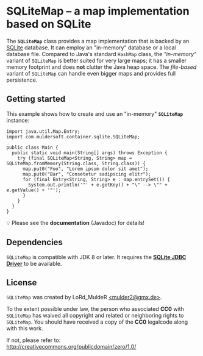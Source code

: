 # SQLiteMap &ndash; a map implementation based on SQLite

The **`SQLiteMap`** class provides a map implementation that is backed by an [SQLite](https://www.sqlite.org/) database. It can employ an "in-memory" database or a local database file. Compared to Java's standard `HashMap` class, the *"in-memory"* variant of `SQLiteMap` is better suited for very large maps; it has a smaller memory footprint and does **not** clutter the Java heap space. The *file-based* variant of `SQLiteMap` can handle even bigger maps and provides full persistence.


## Getting started

This example shows how to create and use an "in-memory" **`SQLiteMap`** instance:

    import java.util.Map.Entry;
    import com.muldersoft.container.sqlite.SQLiteMap;
    
    public class Main {
      public static void main(String[] args) throws Exception {
        try (final SQLiteMap<String, String> map = SQLiteMap.fromMemory(String.class, String.class)) {
          map.put0("Foo", "Lorem ipsum dolor sit amet");
          map.put0("Bar", "Consetetur sadipscing elitr");
          for (final Entry<String, String> e : map.entrySet()) {
            System.out.println('"' + e.getKey() + "\" --> \"" + e.getValue() + '"');
          }
        }
      }
    }

&#128161; Please see the **documentation** (Javadoc) for details!


## Dependencies

`SQLiteMap` is compatible with JDK 8 or later. It requires the [**SQLite JDBC Driver**](https://mvnrepository.com/artifact/org.xerial/sqlite-jdbc) to be available.


## License

`SQLiteMap` was created by LoRd_MuldeR [&lt;mulder2@gmx.de&gt;](mailto:mulder2@gmx.de).

To the extent possible under law, the person who associated **CC0** with `SQLiteMap` has waived all copyright and related or neighboring rights to `SQLiteMap`. You should have received a copy of the **CC0** legalcode along with this work.

If not, please refer to:  
<http://creativecommons.org/publicdomain/zero/1.0/>
